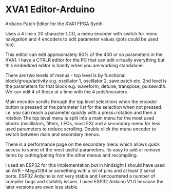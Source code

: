 # XVA1 Editor-Arduino

Arduino Patch Editor for the XVA1 FPGA Synth

Uses a 4 line x 20 character LCD, a menu encoder with switch for menu navigation and 4 encoders to edit parameter values (pots could be used too).

This editor can edit approximately 80% of the 400 or so parameters in the XVA1. I have a CTRLR editor for the PC that can edit virtually everything but this embedded editor is handy when you are working standalone.

There are two levels of menus - top level is by functional block/group/activity e.g. oscillator 1, oscillator 2, save patch etc. 2nd level is the parameters for that block e.g. waveform, detune, transpose, pulsewidth. We can edit 4 of these at a time with the 4 pots/encoders

Main encoder scrolls through the top level selections when the encoder button is pressed or the parameter list for the selection when not pressed. i.e. you can reach a parameter quickly with a press+rotation and then a rotation
The top level menu is split into a main menu for the most used blocks (oscillators, filters, LFOs, most FX) and a secondary menu for less used parameters to reduce scrolling. Double click the menu encoder to switch between main and secondary menus.

There is a performance page on the secondary menu which allows quick access to some of the most useful parameters. Its easy to add or remove items by cutting/pating from the other menus and recompiling.

I used an ESP32 for this implementation but in hindsight I should have used an AVR - Mega1284 or something with a lot of pins and at least 2 serial ports. ESP32 Arduino is not very stable and I encountered a number of compiler bugs and stability issues. 
I used ESP32 Arduino V1.0 because the later versions are even less stable.


